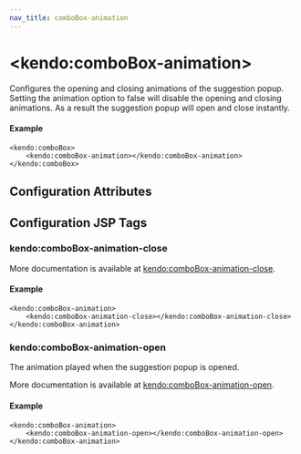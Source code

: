 ```yaml
---
nav_title: comboBox-animation
---
```


# \<kendo:comboBox-animation\>

Configures the opening and closing animations of the suggestion popup. Setting the animation option to false will disable the opening and closing animations. As a result the suggestion popup will open and close instantly.

#### Example
    <kendo:comboBox>
        <kendo:comboBox-animation></kendo:comboBox-animation>
    </kendo:comboBox>

## Configuration Attributes


##  Configuration JSP Tags

### kendo:comboBox-animation-close



More documentation is available at [kendo:comboBox-animation-close](/api/wrappers/jsp/combobox/animation-close).

#### Example

    <kendo:comboBox-animation>
        <kendo:comboBox-animation-close></kendo:comboBox-animation-close>
    </kendo:comboBox-animation>

### kendo:comboBox-animation-open

The animation played when the suggestion popup is opened.

More documentation is available at [kendo:comboBox-animation-open](/api/wrappers/jsp/combobox/animation-open).

#### Example

    <kendo:comboBox-animation>
        <kendo:comboBox-animation-open></kendo:comboBox-animation-open>
    </kendo:comboBox-animation>

